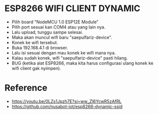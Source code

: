 # ESP8266 WIFI CLIENT DYNAMIC

- Pilih board "NodeMCU 1.0 ESP12E Module"
- Pilih port sesuai kan COM4 atau yang lain nya.
- Lalu upload, tunggu sampe selesai.
- Maka akan muncul wifi baru "saepulfariz-device".
- Konek ke wifi tersebut.
- Buka 192.168.4.1 di browser.
- Lalu isi sesuai dengan mau konek ke wifi mana nya.
- Kalau sudah konek, wifi "saepulfariz-device" pasti hilang.
- BUG (ketika alat ESP8266, maka kita harus configurasi ulang konek ke wifi client gak nyimpen).

# Reference

- https://youtu.be/0LZs1Jpzh7E?si=ww_Zl6YcwR5zAfRL
- https://github.com/nusabot-iot/esp8266-dynamic-ssid
